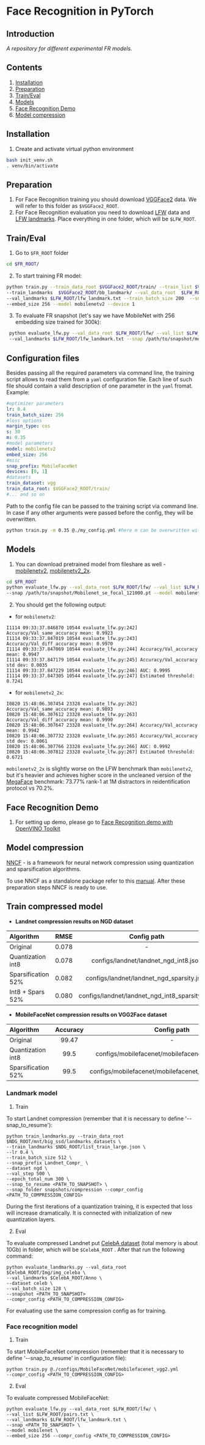 # Face Recognition in PyTorch

## Introduction

*A repository for different experimental FR models.*

## Contents
1. [Installation](#installation)
2. [Preparation](#preparation)
3. [Train/Eval](#traineval)
4. [Models](#models)
5. [Face Recognition Demo](#face-recognition-demo)
6. [Model compression](#model-compression)

## Installation
1. Create and activate virtual python environment
```bash
bash init_venv.sh
. venv/bin/activate
```




## Preparation

1. For Face Recognition training you should download [VGGFace2](http://www.robots.ox.ac.uk/~vgg/data/vgg_face2/) data. We will refer to this folder as `$VGGFace2_ROOT`.
2. For Face Recognition evaluation you need to download [LFW](http://vis-www.cs.umass.edu/lfw/) data and [LFW landmarks](https://github.com/clcarwin/sphereface_pytorch/blob/master/data/lfw_landmark.txt).  Place everything in one folder, which will be `$LFW_ROOT`.




## Train/Eval
1. Go to `$FR_ROOT` folder
```bash
cd $FR_ROOT/
```

2. To start training FR model:

```bash
python train.py --train_data_root $VGGFace2_ROOT/train/ --train_list $VGGFace2_ROOT/meta/train_list.txt
--train_landmarks  $VGGFace2_ROOT/bb_landmark/ --val_data_root  $LFW_ROOT/lfw/ --val_list $LFW_ROOT/pairs.txt  
--val_landmarks $LFW_ROOT/lfw_landmark.txt --train_batch_size 200  --snap_prefix mobilenet_256 --lr 0.35
--embed_size 256 --model mobilenetv2 --device 1
```

3. To evaluate FR snapshot (let's say we have MobileNet with 256 embedding size trained for 300k):

```bash
 python evaluate_lfw.py --val_data_root $LFW_ROOT/lfw/ --val_list $LFW_ROOT/pairs.txt
 --val_landmarks $LFW_ROOT/lfw_landmark.txt --snap /path/to/snapshot/mobilenet_256_300000.pt --model mobilenet --embed_size 256
```

## Configuration files
Besides passing all the required parameters via command line, the training script allows to read them from a `yaml` configuration file.
Each line of such file should contain a valid description of one parameter in the `yaml` fromat.
Example:
```yml
#optimizer parameters
lr: 0.4
train_batch_size: 256
#loss options
margin_type: cos
s: 30
m: 0.35
#model parameters
model: mobilenetv2
embed_size: 256
#misc
snap_prefix: MobileFaceNet
devices: [0, 1]
#datasets
train_dataset: vgg
train_data_root: $VGGFace2_ROOT/train/
#... and so on
```
Path to the config file can be passed to the training script via command line. In case if any other arguments were passed before the config, they will be overwritten.
```bash
python train.py -m 0.35 @./my_config.yml #here m can be overwritten with the value from my_config.yml
```



## Models

1. You can download pretrained model from fileshare as well - [mobilenetv2](https://download.01.org/opencv/openvino_training_extensions/models/face_recognition/Mobilenet_se_focal_121000.pt),
[mobilenetv2_2x](https://download.01.org/opencv/openvino_training_extensions/models/face_recognition/Mobilenet_2x_se_121000.pt).

```bash
cd $FR_ROOT
python evaluate_lfw.py --val_data_root $LFW_ROOT/lfw/ --val_list $LFW_ROOT/pairs.txt --val_landmarks $LFW_ROOT/lfw_landmark.txt
--snap /path/to/snapshot/Mobilenet_se_focal_121000.pt --model mobilenet --embed_size 256
```

2. You should get the following output:
- for `mobilenetv2`:
```
I1114 09:33:37.846870 10544 evaluate_lfw.py:242] Accuracy/Val_same_accuracy mean: 0.9923
I1114 09:33:37.847019 10544 evaluate_lfw.py:243] Accuracy/Val_diff_accuracy mean: 0.9970
I1114 09:33:37.847069 10544 evaluate_lfw.py:244] Accuracy/Val_accuracy mean: 0.9947
I1114 09:33:37.847179 10544 evaluate_lfw.py:245] Accuracy/Val_accuracy std dev: 0.0035
I1114 09:33:37.847229 10544 evaluate_lfw.py:246] AUC: 0.9995
I1114 09:33:37.847305 10544 evaluate_lfw.py:247] Estimated threshold: 0.7241
```
- for `mobilenetv2_2x`:
```
I0820 15:48:06.307454 23328 evaluate_lfw.py:262] Accuracy/Val_same_accuracy mean: 0.9893
I0820 15:48:06.307612 23328 evaluate_lfw.py:263] Accuracy/Val_diff_accuracy mean: 0.9990
I0820 15:48:06.307647 23328 evaluate_lfw.py:264] Accuracy/Val_accuracy mean: 0.9942
I0820 15:48:06.307732 23328 evaluate_lfw.py:265] Accuracy/Val_accuracy std dev: 0.0061
I0820 15:48:06.307766 23328 evaluate_lfw.py:266] AUC: 0.9992
I0820 15:48:06.307812 23328 evaluate_lfw.py:267] Estimated threshold: 0.6721
```

`mobilenetv2_2x` is slightly worse on the LFW benchmark than `mobilenetv2`, but it's heavier and achieves higher score in the
uncleaned version of the [MegaFace](http://megaface.cs.washington.edu/participate/challenge.html) benchmark: 73.77% rank-1 at 1M distractors in reidentification protocol vs 70.2%.

## Face Recognition Demo

1. For setting up demo, please go to [Face Recognition demo with OpenVINO Toolkit](./demo/README.md)

## Model compression


[NNCF](https://github.com/opencv/openvino_training_extensions/tree/develop/pytorch_toolkit/nncf) - is a framework for neural network compression using quantization and sparsification algorithms.

To use NNCF as a standalone package refer to this [manual](https://github.com/opencv/openvino_training_extensions/blob/develop/pytorch_toolkit/nncf/docs/PackageUsage.md).
After these preparation steps NNCF is ready to use.


## Train compressed model


- **Landnet compression results on NGD dataset**

| Algorithm | RMSE | Config path |
| :-- | :-: | :-: |
| Original | 0.078 | - |
| Quantization int8  | 0.078 | configs/landnet/landnet_ngd_int8.json |
| Sparsification 52%  | 0.082 | configs/landnet/landnet_ngd_sparsity.json |
| Int8 + Spars 52%  |  0.080 | configs/landnet/landnet_ngd_int8_sparsity.json |


- **MobileFaceNet compression results on VGG2Face dataset**

| Algorithm | Accuracy | Config path |
| :-- | :-: | :-: |
| Original | 99.47 | - |
| Quantization int8  | 99.5 | configs/mobilefacenet/mobilefacenet_vgg2_int8.json |
| Sparsification 52%  | 99.5 | configs/mobilefacenet/mobilefacenet_vgg2_sparsity.json |

### Landmark model

1. Train

To start Landnet compression (remember that it is necessary to define '--snap_to_resume'):

```
python train_landmarks.py --train_data_root $NDG_ROOT/mnt/big_ssd/landmarks_datasets \
--train_landmarks $NDG_ROOT/list_train_large.json \
--lr 0.4 \
--train_batch_size 512 \
--snap_prefix Landnet_Compr_ \
--dataset ngd \
--val_step 500 \
--epoch_total_num 300 \
--snap_to_resume <PATH_TO_SNAPSHOT> \
--snap_folder snapshots/compression --compr_config <PATH_TO_COMPRESSION_CONFIG>
```

During the first iterations of a quantization training, it is expected that loss will increase dramatically. It is connected with initialization of new quantization layers.

2. Eval

To evaluate compressed Landnet put [CelebA dataset](http://mmlab.ie.cuhk.edu.hk/projects/CelebA.html) (total memory is about 10Gb) in folder, which will be ```$CelebA_ROOT``` . After that run the following command:
```
python evaluate_landmarks.py --val_data_root $CelebA_ROOT/Img/img_celeba \
--val_landmarks $CelebA_ROOT/Anno \
--dataset celeb \
--val_batch_size 128 \
--snapshot <PATH_TO_SNAPSHOT>
--compr_config <PATH_TO_COMPRESSION_CONFIG>
```
For evaluating use the same compression config as for training.

### Face recognition model
1. Train

To start MobileFaceNet compression (remember that it is necessary to define '--snap_to_resume' in configuration file):

```
python train.py @./configs/MobileFaceNet/mobilefacenet_vgg2.yml
--compr_config <PATH_TO_COMPRESSION_CONFIG>
```

2. Eval

To evaluate compressed MobileFaceNet:

```
python evaluate_lfw.py --val_data_root $LFW_ROOT/lfw/ \
--val_list $LFW_ROOT/pairs.txt \
--val_landmarks $LFW_ROOT/lfw_landmark.txt \
--snap <PATH_TO_SNAPSHOT> \
--model mobilenet \
--embed_size 256 --compr_config <PATH_TO_COMPRESSION_CONFIG>
```






